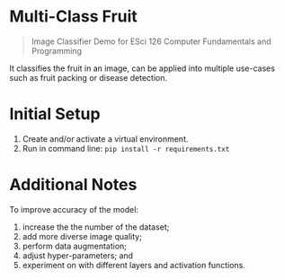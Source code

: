 # Multi-Class Fruit
> Image Classifier Demo for ESci 126 Computer Fundamentals and Programming  

It classifies the fruit in an image, can be applied into multiple use-cases such as fruit packing or disease detection.

# Initial Setup
1. Create and/or activate a virtual environment.
2. Run in command line: `pip install -r requirements.txt`

# Additional Notes
To improve accuracy of the model: 
1. increase the the number of the dataset;
2. add more diverse image quality;
3. perform data augmentation;
4. adjust hyper-parameters; and
5. experiment on with different layers and activation functions.